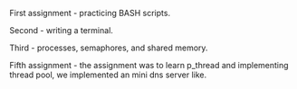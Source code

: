 First assignment - practicing BASH scripts.

Second - writing a terminal.

Third - processes, semaphores, and shared memory.

Fifth assignment - the assignment was to learn p_thread and implementing thread pool, we implemented an mini dns server like.
